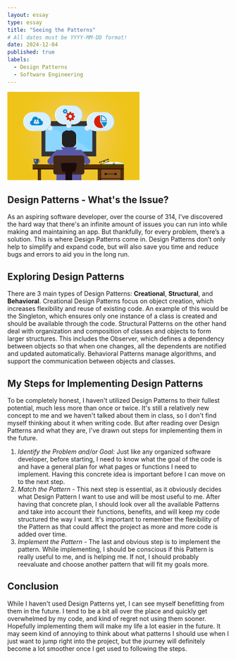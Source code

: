 ```yaml
---
layout: essay
type: essay
title: "Seeing the Patterns"
# All dates must be YYYY-MM-DD format!
date: 2024-12-04
published: true
labels:
  - Design Patterns
  - Software Engineering
---
```


<img width="300px" class="rounded float-start pe-4" src="../img/designpatterns.png">

## Design Patterns - What's the Issue?

As an aspiring software developer, over the course of 314, I’ve discovered the hard way that there's an infinite amount of issues you can run into while making and maintaining an app. But thankfully, for every problem, there’s a solution. This is where Design Patterns come in. Design Patterns don’t only help to simplify and expand code, but will also save you time and reduce bugs and errors to aid you in the long run. 

## Exploring Design Patterns

There are 3 main types of Design Patterns: **Creational**, **Structural**, and **Behavioral**. Creational Design Patterns focus on object creation, which increases flexibility and reuse of existing code. An example of this would be the Singleton, which ensures only one instance of a class is created and should be available through the code. Structural Patterns on the other hand deal with organization and composition of classes and objects to form larger structures. This includes the Observer, which defines a dependency between objects so that when one changes, all the dependents are notified and updated automatically. Behavioral Patterns manage algorithms, and support the communication between objects and classes. 


## My Steps for Implementing Design Patterns

To be completely honest, I haven't utilized Design Patterns to their fullest potential, much less more than once or twice. It's still a relatively new concept to me and we haven't talked about them in class, so I don't find myself thinking about it when writing code. But after reading over Design Patterns and what they are, I've drawn out steps for implementing them in the future.
1. *Identify the Problem and/or Goal:* Just like any organized software developer, before starting, I need to know what the goal of the code is and have a general plan for what pages or functions I need to implement. Having this concrete idea is important before I can move on to the next step.
2. *Match the Pattern* - This next step is essential, as it obviously decides what Design Pattern I want to use and will be most useful to me. After having that concrete plan, I should look over all the available Patterns and take into account their functions, benefits, and will keep my code structured the way I want. It's important to remember the flexibility of the Pattern as that could affect the project as more and more code is added over time.
3. *Implement the Pattern* - The last and obvious step is to implement the pattern. While implementing, I should be conscious if this Pattern is really useful to me, and is helping me. If not, I should probably reevaluate and choose another pattern that will fit my goals more.


## Conclusion

While I haven't used Design Patterns yet, I can see myself benefitting from them in the future. I tend to be a bit all over the place and quickly get overwhelmed by my code, and kind of regret not using them sooner. Hopefully implementing them will make my life a lot easier in the future. It may seem kind of annoying to think about what patterns I should use when I just want to jump right into the project, but the journey will definitely become a lot smoother once I get used to following the steps.
